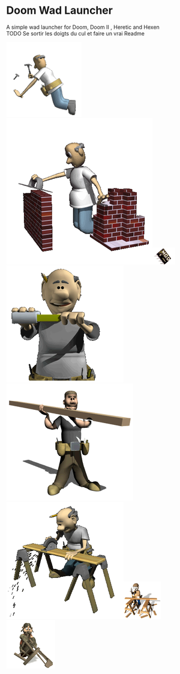 # Doom Wad Launcher
A simple wad launcher for Doom, Doom II , Heretic and Hexen<br>
TODO Se sortir les doigts du cul et faire un vrai Readme

<img src="./extra/WIP1.gif"><img src="./extra/WIP2.gif"><img src="./extra/WIP3.gif"><img src="./WIP4.gif"><img src="./WIP5.gif"><img src="./WIP6.gif"><img src="./WIP7.gif"><img src="./WIP8.gif">


